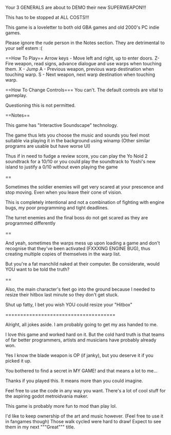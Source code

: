 Your 3 GENERALS are about to DEMO their new SUPERWEAPON!!!

This has to be stopped at ALL COSTS!!!

This game is a loveletter to both old GBA games and old 2000's PC indie games.

Please ignore the rude person in the Notes section. They are detrimental to your self estem :(

==How To Play==
Arrow keys - Move left and right, up to enter doors.
Z- Fire weapon, read signs, advance dialogue and use warps when touching them.
X - Jump
A - Previous weapon, previous warp destination when touching warp.
S - Next weapon, next warp destination when touching warp.


==How To Change Controls===
You can't. 
The default controls are vital to gameplay.

Questioning this is not permitted.


==Notes==

This game has "Interactive Soundscape" technology.

The game thus lets you choose the music and sounds you feel most suitable via 
playing it in the background using winamp (Other similar programs are usable but have worse UI)

Thus if in need to fudge a review score, you can play the Yo Noid 2 soundtrack for a 10/10
or you could play the soundtrack to Yoshi's new island to justify a 0/10 without even playing the game

==

Sometimes the soldier enemies will get very scared at your prescence and stop moving. 
Even when you leave their cone of vision.

This is completely intentional and not a combination of fighting with engine bugs, my poor programming and tight deadlines.

The turret enemies and the final boss do not get scared as they are programmed differently

==

And yeah, sometimes the warps mess up upon loading a game and don't recognise that they've been activated  (FXXXING ENGINE BUG), 
thus creating multiple copies of themselves in the warp list.

But you're a fat manchild naked at their computer. Be considerate, would YOU want to be told the truth?

==

Also, the main character's feet go into the ground because I needed to resize their hitbox last minute so they don't get stuck.

Shut up fatty, I bet you wish YOU could resize your "Hitbox"


=====================================

Alright, all jokes aside. I am probably going to get my ass handed to me. 

I love this game and worked hard on it. 
But the cold hard truth is that teams of far better programmers, artists and musicians have probably already won.

Yes I know the blade weapon is OP (if janky), but you deserve it if you picked it up.

You bothered to find a secret in MY GAME! and that means a lot to me...

Thanks if you played this. It means more than you could imagine.

Feel free to use the code in any way you want. There's a lot of cool stuff for the aspiring godot metroidvania maker.

This game is probably more fun to mod than play lol.

I'd like to keep ownership of the art and music however. (Feel free to use it in fangames though)
Those walk cycled were hard to draw! Expect to see them in my next """Great""" title.

